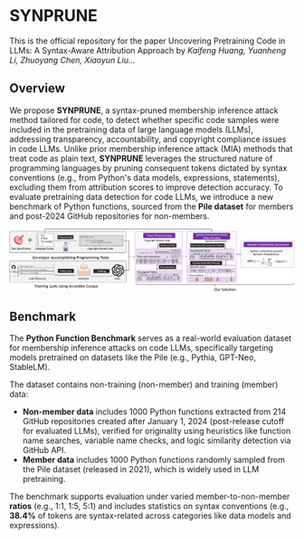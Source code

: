 # SYNPRUNE
This is the official repository for the paper Uncovering Pretraining Code in LLMs: A Syntax-Aware Attribution Approach by *Kaifeng Huang, Yuanheng Li, Zhuoyang Chen, Xiaoyun Liu...*

## Overview

We propose **SYNPRUNE**, a syntax-pruned membership inference attack method tailored for code, to detect whether specific code samples were included in the pretraining data of large language models (LLMs), addressing transparency, accountability, and copyright compliance issues in code LLMs. Unlike prior membership inference attack (MIA) methods that treat code as plain text, **SYNPRUNE** leverages the structured nature of programming languages by pruning consequent tokens dictated by syntax conventions (e.g., from Python's data models, expressions, statements), excluding them from attribution scores to improve detection accuracy. To evaluate pretraining data detection for code LLMs, we introduce a new benchmark of Python functions, sourced from the **Pile dataset** for members and post-2024 GitHub repositories for non-members.

![overview](./assets/overview.png)

## Benchmark

The **Python Function Benchmark** serves as a real-world evaluation dataset for membership inference attacks on code LLMs, specifically targeting models pretrained on datasets like the Pile (e.g., Pythia, GPT-Neo, StableLM).  

The dataset contains non-training (non-member) and training (member) data:  

- **Non-member data** includes 1000 Python functions extracted from 214 GitHub repositories created after January 1, 2024 (post-release cutoff for evaluated LLMs), verified for originality using heuristics like function name searches, variable name checks, and logic similarity detection via GitHub API.  
- **Member data** includes 1000 Python functions randomly sampled from the Pile dataset (released in 2021), which is widely used in LLM pretraining.  

The benchmark supports evaluation under varied member-to-non-member **ratios** (e.g., 1:1, 1:5, 5:1) and includes statistics on syntax conventions (e.g., **38.4%** of tokens are syntax-related across categories like data models and expressions).  
